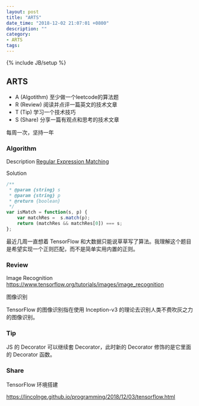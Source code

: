 ```yaml
---
layout: post
title: "ARTS"
date_time: "2018-12-02 21:07:01 +0800"
description: ""
category:
- ARTS
tags:
---
```

{% include JB/setup %}


## ARTS

- A (Algotithm) 至少做一个leetcode的算法题
- R (Review) 阅读并点评一篇英文的技术文章
- T (Tip) 学习一个技术技巧
- S (Share) 分享一篇有观点和思考的技术文章

每周一次，坚持一年

### Algorithm

Description
[Regular Expression Matching](https://leetcode.com/problems/regular-expression-matching/)

Solution

```JavaScript
/**
 * @param {string} s
 * @param {string} p
 * @return {boolean}
 */
var isMatch = function(s, p) {
    var matchRes =  s.match(p);
    return (matchRes && matchRes[0]) === s;
};
```

最近几周一直想着 TensorFlow 和大数据只能说草草写了算法。我理解这个题目是希望实现一个正则匹配，而不是简单实用内置的正则。

### Review

Image Recognition
<https://www.tensorflow.org/tutorials/images/image_recognition>

图像识别

TensorFlow 的图像识别指在使用 Inception-v3 的理论去识别人类不费吹灰之力的图像识别。


### Tip

JS 的 Decorator 可以继续套 Decorator，此时新的 Decorator 修饰的是它里面的 Decorator 函数。

### Share

TensorFlow 环境搭建

<https://lincolnge.github.io/programming/2018/12/03/tensorflow.html>

